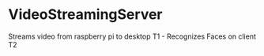 # VideoStreamingServer
 Streams video from raspberry pi to desktop T1 - Recognizes Faces on client T2
